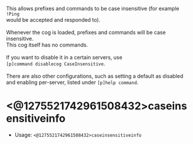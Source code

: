 This allows prefixes and commands to be case insensitive (for example ``!Ping``<br/>would be accepted and responded to).<br/><br/>Whenever the cog is loaded, prefixes and commands will be case insensitive.<br/>This cog itself has no commands.<br/><br/>If you want to disable it in a certain servers, use<br/>`[p]command disablecog CaseInsensitive`.<br/><br/>There are also other configurations, such as setting a default as disabled<br/>and enabling per-server, listed under `[p]help command`.

# <@1275521742961508432>caseinsensitiveinfo

 - Usage: `<@1275521742961508432>caseinsensitiveinfo`
